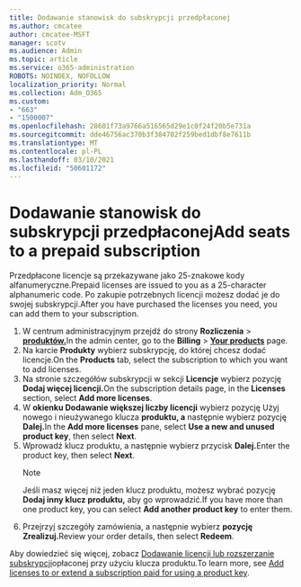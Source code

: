 ```yaml
---
title: Dodawanie stanowisk do subskrypcji przedpłaconej
ms.author: cmcatee
author: cmcatee-MSFT
manager: scotv
ms.audience: Admin
ms.topic: article
ms.service: o365-administration
ROBOTS: NOINDEX, NOFOLLOW
localization_priority: Normal
ms.collection: Adm_O365
ms.custom:
- "663"
- "1500007"
ms.openlocfilehash: 28601f73a9766a516565d29e1c0f24f20b5e731a
ms.sourcegitcommit: dde46756ac370b3f384702f259bed1dbf8e7611b
ms.translationtype: MT
ms.contentlocale: pl-PL
ms.lasthandoff: 03/10/2021
ms.locfileid: "50601172"
---
```

# <a name="add-seats-to-a-prepaid-subscription"></a><span data-ttu-id="4dc6e-102">Dodawanie stanowisk do subskrypcji przedpłaconej</span><span class="sxs-lookup"><span data-stu-id="4dc6e-102">Add seats to a prepaid subscription</span></span>

<span data-ttu-id="4dc6e-103">Przedpłacone licencje są przekazywane jako 25-znakowe kody alfanumeryczne.</span><span class="sxs-lookup"><span data-stu-id="4dc6e-103">Prepaid licenses are issued to you as a 25-character alphanumeric code.</span></span> <span data-ttu-id="4dc6e-104">Po zakupie potrzebnych licencji możesz dodać je do swojej subskrypcji.</span><span class="sxs-lookup"><span data-stu-id="4dc6e-104">After you have purchased the licenses you need, you can add them to your subscription.</span></span>

1. <span data-ttu-id="4dc6e-105">W centrum administracyjnym przejdź do strony **Rozliczenia**  >  **[produktów.](https://go.microsoft.com/fwlink/p/?linkid=842054)**</span><span class="sxs-lookup"><span data-stu-id="4dc6e-105">In the admin center, go to the **Billing** > **[Your products](https://go.microsoft.com/fwlink/p/?linkid=842054)** page.</span></span>
2. <span data-ttu-id="4dc6e-106">Na karcie **Produkty** wybierz subskrypcję, do której chcesz dodać licencje.</span><span class="sxs-lookup"><span data-stu-id="4dc6e-106">On the **Products** tab, select the subscription to which you want to add licenses.</span></span>
3. <span data-ttu-id="4dc6e-107">Na stronie szczegółów subskrypcji w sekcji **Licencje** wybierz pozycję **Dodaj więcej licencji.**</span><span class="sxs-lookup"><span data-stu-id="4dc6e-107">On the subscription details page, in the **Licenses** section, select **Add more licenses**.</span></span>
4. <span data-ttu-id="4dc6e-108">W **okienku Dodawanie większej liczby licencji** wybierz pozycję Użyj nowego i nieużywanego klucza **produktu, a** następnie wybierz pozycję **Dalej.**</span><span class="sxs-lookup"><span data-stu-id="4dc6e-108">In the **Add more licenses** pane, select **Use a new and unused product key**, then select **Next**.</span></span>
5. <span data-ttu-id="4dc6e-109">Wprowadź klucz produktu, a następnie wybierz przycisk **Dalej.**</span><span class="sxs-lookup"><span data-stu-id="4dc6e-109">Enter the product key, then select **Next**.</span></span>
    > [!NOTE]
    > <span data-ttu-id="4dc6e-110">Jeśli masz więcej niż jeden klucz produktu, możesz wybrać pozycję **Dodaj inny klucz produktu,** aby go wprowadzić.</span><span class="sxs-lookup"><span data-stu-id="4dc6e-110">If you have more than one product key, you can select **Add another product key** to enter them.</span></span>
6. <span data-ttu-id="4dc6e-111">Przejrzyj szczegóły zamówienia, a następnie wybierz **pozycję Zrealizuj.**</span><span class="sxs-lookup"><span data-stu-id="4dc6e-111">Review your order details, then select **Redeem**.</span></span>

<span data-ttu-id="4dc6e-112">Aby dowiedzieć się więcej, zobacz [Dodawanie licencji lub rozszerzanie subskrypcji](https://docs.microsoft.com/microsoft-365/commerce/licenses/add-licenses-using-product-key)opłaconej przy użyciu klucza produktu.</span><span class="sxs-lookup"><span data-stu-id="4dc6e-112">To learn more, see [Add licenses to or extend a subscription paid for using a product key](https://docs.microsoft.com/microsoft-365/commerce/licenses/add-licenses-using-product-key).</span></span>
